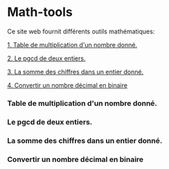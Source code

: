 # Math-tools
Ce site web fournit différents outils mathématiques:

[1. Table de multiplication d'un nombre donné.](#Table-de-multiplication-d'un-nombre-donné)

[2. Le pgcd de deux entiers.](#Le-pgcd-de-deux-entiers)

[3. La somme des chiffres dans un entier donné.](#La-somme-des-chiffres-dans-un-entier-donné)

[4. Convertir un nombre décimal en binaire](#Convertir-un-nombre-décimal-en-binaire)


### Table de multiplication d'un nombre donné.
### Le pgcd de deux entiers.
### La somme des chiffres dans un entier donné.
### Convertir un nombre décimal en binaire
